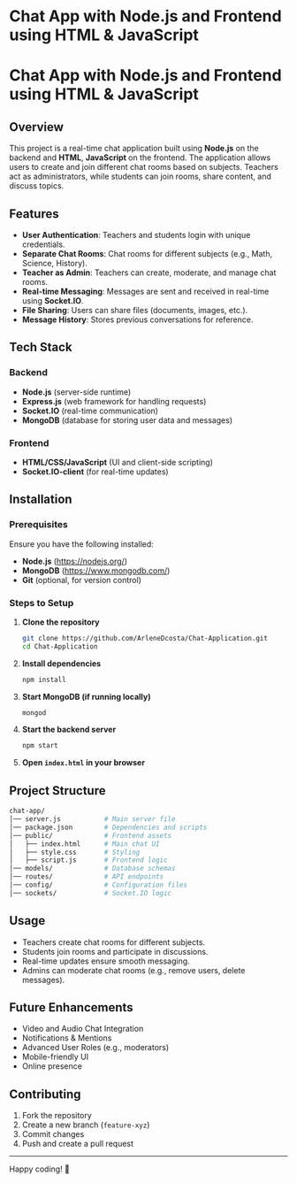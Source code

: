 # Chat App with Node.js and Frontend using HTML & JavaScript


# Chat App with Node.js and Frontend using HTML & JavaScript

## Overview
This project is a real-time chat application built using **Node.js** on the backend and **HTML**, **JavaScript** on the frontend. The application allows users to create and join different chat rooms based on subjects. Teachers act as administrators, while students can join rooms, share content, and discuss topics.

## Features
- **User Authentication**: Teachers and students login with unique credentials.
- **Separate Chat Rooms**: Chat rooms for different subjects (e.g., Math, Science, History).
- **Teacher as Admin**: Teachers can create, moderate, and manage chat rooms.
- **Real-time Messaging**: Messages are sent and received in real-time using **Socket.IO**.
- **File Sharing**: Users can share files (documents, images, etc.).
- **Message History**: Stores previous conversations for reference.

## Tech Stack
### Backend
- **Node.js** (server-side runtime)
- **Express.js** (web framework for handling requests)
- **Socket.IO** (real-time communication)
- **MongoDB** (database for storing user data and messages)

### Frontend
- **HTML/CSS/JavaScript** (UI and client-side scripting)
- **Socket.IO-client** (for real-time updates)

## Installation
### Prerequisites
Ensure you have the following installed:
- **Node.js** (https://nodejs.org/)
- **MongoDB** (https://www.mongodb.com/)
- **Git** (optional, for version control)

### Steps to Setup
1. **Clone the repository**
   ```sh
   git clone https://github.com/ArleneDcosta/Chat-Application.git
   cd Chat-Application
   ```
2. **Install dependencies**
   ```sh
   npm install
   ```
3. **Start MongoDB (if running locally)**
   ```sh
   mongod
   ```
4. **Start the backend server**
   ```sh
   npm start
   ```
5. **Open `index.html` in your browser**

## Project Structure
```bash
chat-app/
│── server.js           # Main server file
│── package.json        # Dependencies and scripts
│── public/             # Frontend assets
│   ├── index.html      # Main chat UI
│   ├── style.css       # Styling
│   ├── script.js       # Frontend logic
│── models/             # Database schemas
│── routes/             # API endpoints
│── config/             # Configuration files
│── sockets/            # Socket.IO logic
```

## Usage
- Teachers create chat rooms for different subjects.
- Students join rooms and participate in discussions.
- Real-time updates ensure smooth messaging.
- Admins can moderate chat rooms (e.g., remove users, delete messages).

## Future Enhancements
- Video and Audio Chat Integration
- Notifications & Mentions
- Advanced User Roles (e.g., moderators)
- Mobile-friendly UI
- Online presence

## Contributing
1. Fork the repository
2. Create a new branch (`feature-xyz`)
3. Commit changes
4. Push and create a pull request

---
Happy coding! 🚀
